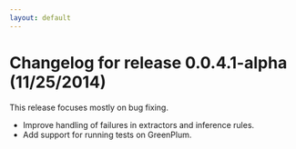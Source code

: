 ```yaml
---
layout: default
---
```


# Changelog for release 0.0.4.1-alpha (11/25/2014)

This release focuses mostly on bug fixing.

- Improve handling of failures in extractors and inference rules. 
- Add support for running tests on GreenPlum.

